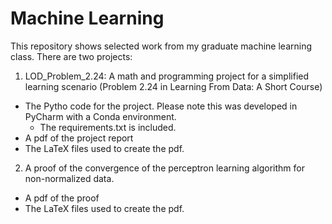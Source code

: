 # Machine Learning
This repository shows selected work from my graduate machine learning class.
There are two projects:
1. LOD_Problem_2.24: A math and programming project for a simplified learning scenario (Problem 2.24 in Learning From Data: A Short Course)
* The Pytho code for the project.  Please note this was developed in PyCharm with a Conda environment.
  * The requirements.txt is included.
* A pdf of the project report
* The LaTeX files used to create the pdf.
2. A proof of the convergence of the perceptron learning algorithm for non-normalized data.
* A pdf of the proof
* The LaTeX files used to create the pdf.
